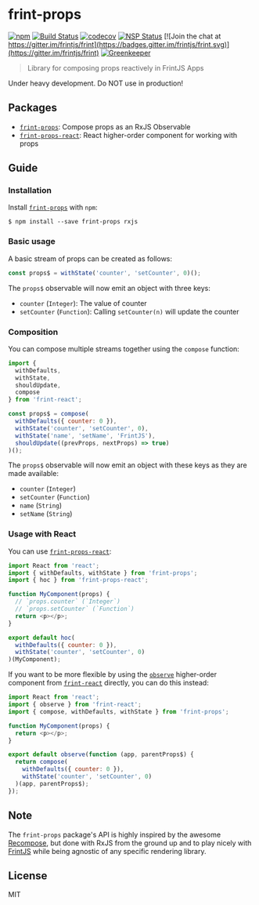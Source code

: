 # frint-props

[![npm](https://img.shields.io/npm/v/frint-props.svg)](https://www.npmjs.com/package/frint-props)
[![Build Status](https://img.shields.io/travis/frintjs/frint-props/master.svg)](http://travis-ci.org/frintjs/frint-props)
[![codecov](https://codecov.io/gh/frintjs/frint-props/branch/master/graph/badge.svg)](https://codecov.io/gh/frintjs/frint-props)
[![NSP Status](https://nodesecurity.io/orgs/travix-international-bv/projects/a1b03b99-d210-41f8-88c5-44313d27ab6f/badge)](https://nodesecurity.io/orgs/travix-international-bv/projects/a1b03b99-d210-41f8-88c5-44313d27ab6f)
[![Join the chat at https://gitter.im/frintjs/frint](https://badges.gitter.im/frintjs/frint.svg)](https://gitter.im/frintjs/frint)
[![Greenkeeper](https://badges.greenkeeper.io/frintjs/frint-props.svg)](https://greenkeeper.io/)

> Library for composing props reactively in FrintJS Apps

Under heavy development. Do NOT use in production!

## Packages

* [`frint-props`](./packages/frint-props): Compose props as an RxJS Observable
* [`frint-props-react`](./packages/frint-props-react): React higher-order component for working with props

## Guide

### Installation

Install [`frint-props`](./packages/frint-props) with `npm`:

```
$ npm install --save frint-props rxjs
```

### Basic usage

A basic stream of props can be created as follows:

```js
const props$ = withState('counter', 'setCounter', 0)();
```

The `props$` observable will now emit an object with three keys:

* `counter` (`Integer`): The value of counter
* `setCounter` (`Function`): Calling `setCounter(n)` will update the counter

### Composition

You can compose multiple streams together using the `compose` function:

```js
import {
  withDefaults,
  withState,
  shouldUpdate,
  compose
} from 'frint-react';

const props$ = compose(
  withDefaults({ counter: 0 }),
  withState('counter', 'setCounter', 0),
  withState('name', 'setName', 'FrintJS'),
  shouldUpdate((prevProps, nextProps) => true)
)();
```

The `props$` observable will now emit an object with these keys as they are made available:

* `counter` (`Integer`)
* `setCounter` (`Function`)
* `name` (`String`)
* `setName` (`String`)

### Usage with React

You can use [`frint-props-react`](./packages/frint-props-react):

```js
import React from 'react';
import { withDefaults, withState } from 'frint-props';
import { hoc } from 'frint-props-react';

function MyComponent(props) {
  // `props.counter` (`Integer`)
  // `props.setCounter` (`Function`)
  return <p></p>;
}

export default hoc(
  withDefaults({ counter: 0 }),
  withState('counter', 'setCounter', 0)
)(MyComponent);
```

If you want to be more flexible by using the [`observe`](https://frint.js.org/guides/higher-order-components/) higher-order component from [`frint-react`](https://frint.js.org/docs/packages/frint-react/) directly, you can do this instead:

```js
import React from 'react';
import { observe } from 'frint-react';
import { compose, withDefaults, withState } from 'frint-props';

function MyComponent(props) {
  return <p></p>;
}

export default observe(function (app, parentProps$) {
  return compose(
    withDefaults({ counter: 0 }),
    withState('counter', 'setCounter', 0)
  )(app, parentProps$);
});
```

## Note

The `frint-props` package's API is highly inspired by the awesome [Recompose](https://github.com/acdlite/recompose), but done with RxJS from the ground up and to play nicely with [FrintJS](https://github.com/frintjs/frint) while being agnostic of any specific rendering library.

## License

MIT
